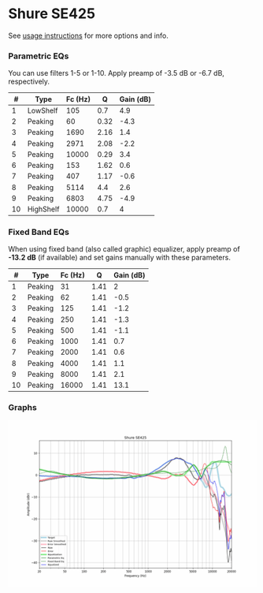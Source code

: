 # Shure SE425
See [usage instructions](https://github.com/jaakkopasanen/AutoEq#usage) for more options and info.

### Parametric EQs
You can use filters 1-5 or 1-10. Apply preamp of -3.5 dB or -6.7 dB, respectively.

|   # | Type      |   Fc (Hz) |    Q |   Gain (dB) |
|-----|-----------|-----------|------|-------------|
|   1 | LowShelf  |       105 | 0.7  |         4.9 |
|   2 | Peaking   |        60 | 0.32 |        -4.3 |
|   3 | Peaking   |      1690 | 2.16 |         1.4 |
|   4 | Peaking   |      2971 | 2.08 |        -2.2 |
|   5 | Peaking   |     10000 | 0.29 |         3.4 |
|   6 | Peaking   |       153 | 1.62 |         0.6 |
|   7 | Peaking   |       407 | 1.17 |        -0.6 |
|   8 | Peaking   |      5114 | 4.4  |         2.6 |
|   9 | Peaking   |      6803 | 4.75 |        -4.9 |
|  10 | HighShelf |     10000 | 0.7  |         4   |

### Fixed Band EQs
When using fixed band (also called graphic) equalizer, apply preamp of **-13.2 dB** (if available) and set gains manually with these parameters.

|   # | Type    |   Fc (Hz) |    Q |   Gain (dB) |
|-----|---------|-----------|------|-------------|
|   1 | Peaking |        31 | 1.41 |         2   |
|   2 | Peaking |        62 | 1.41 |        -0.5 |
|   3 | Peaking |       125 | 1.41 |        -1.2 |
|   4 | Peaking |       250 | 1.41 |        -1.3 |
|   5 | Peaking |       500 | 1.41 |        -1.1 |
|   6 | Peaking |      1000 | 1.41 |         0.7 |
|   7 | Peaking |      2000 | 1.41 |         0.6 |
|   8 | Peaking |      4000 | 1.41 |         1.1 |
|   9 | Peaking |      8000 | 1.41 |         2.1 |
|  10 | Peaking |     16000 | 1.41 |        13.1 |

### Graphs
![](./Shure%20SE425.png)
